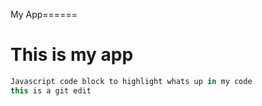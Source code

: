 My App======
# This is my app
```javascript
Javascript code block to highlight whats up in my code
this is a git edit
